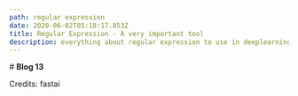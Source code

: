 ```yaml
---
path: regular expression
date: 2020-06-02T05:18:17.853Z
title: Regular Expression - A very important tool
description: everything about regular expression to use in deeplearning to filter filename
---
```

\# **Blog 13**

Credits: fastai
